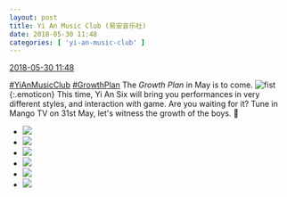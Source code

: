 ```yaml
---
layout: post
title: Yi An Music Club (易安音乐社)
date: 2018-05-30 11:48
categories: [ 'yi-an-music-club' ]
---
```


<div class="weibo-info">
  <a href="https://weibo.com/6094546964/Gj1A35DTc">2018-05-30 11:48</a>
</div>

[#YiAnMusicClub](https://weibo.com/p/100808beae2e3e05b17b64f63ebedca39f19b2/super_index) [#GrowthPlan](https://weibo.com/p/100808fe7264e4339c41df171df3260846e152) The *Growth Plan* in May is to come. ![fist](https://img.t.sinajs.cn/t4/appstyle/expression/ext/normal/86/2018new_quantou_org.png){:.emoticon} This time, Yi An Six will bring you performances in very different styles, and interaction with game. Are you waiting for it? Tune in Mango TV on 31st May, let's witness the growth of the boys. 👏

<!-- more -->

<ul class="weibo-pic-list-2">
  <li class="weibo-pic">
    <a href="https://wx2.sinaimg.cn/mw690/006Es64Aly1frt80ougqnj32ja3x8x6p.jpg"><img src="https://wx2.sinaimg.cn/thumb150/006Es64Aly1frt80ougqnj32ja3x8x6p.jpg"/></a>
  </li>
  <li class="weibo-pic">
    <a href="https://wx1.sinaimg.cn/mw690/006Es64Aly1frt80qg0nrj32ja3x8qv5.jpg"><img src="https://wx1.sinaimg.cn/thumb150/006Es64Aly1frt80qg0nrj32ja3x8qv5.jpg"/></a>
  </li>
  <li class="weibo-pic">
    <a href="https://wx4.sinaimg.cn/mw690/006Es64Aly1frt80rve5aj32ja3x8qv5.jpg"><img src="https://wx4.sinaimg.cn/thumb150/006Es64Aly1frt80rve5aj32ja3x8qv5.jpg"/></a>
  </li>
  <li class="weibo-pic">
    <a href="https://wx1.sinaimg.cn/mw690/006Es64Aly1frt80mw1n7j32ja3x8kjl.jpg"><img src="https://wx1.sinaimg.cn/thumb150/006Es64Aly1frt80mw1n7j32ja3x8kjl.jpg"/></a>
  </li>
  <li class="weibo-pic">
    <a href="https://wx3.sinaimg.cn/mw690/006Es64Aly1frt80t4jb7j32ja3x8hdt.jpg"><img src="https://wx3.sinaimg.cn/thumb150/006Es64Aly1frt80t4jb7j32ja3x8hdt.jpg"/></a>
  </li>
  <li class="weibo-pic">
    <a href="https://wx1.sinaimg.cn/mw690/006Es64Aly1frt80ua008j32ja3x8x6p.jpg"><img src="https://wx1.sinaimg.cn/thumb150/006Es64Aly1frt80ua008j32ja3x8x6p.jpg"/></a>
  </li>
</ul>
